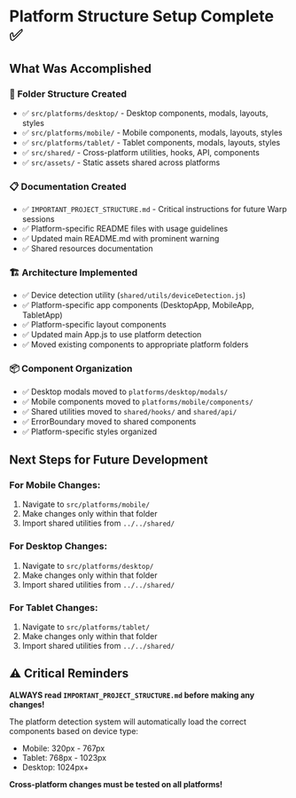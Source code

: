 # Platform Structure Setup Complete ✅

## What Was Accomplished

### 📁 Folder Structure Created
- ✅ `src/platforms/desktop/` - Desktop components, modals, layouts, styles
- ✅ `src/platforms/mobile/` - Mobile components, modals, layouts, styles  
- ✅ `src/platforms/tablet/` - Tablet components, modals, layouts, styles
- ✅ `src/shared/` - Cross-platform utilities, hooks, API, components
- ✅ `src/assets/` - Static assets shared across platforms

### 📋 Documentation Created
- ✅ `IMPORTANT_PROJECT_STRUCTURE.md` - Critical instructions for future Warp sessions
- ✅ Platform-specific README files with usage guidelines
- ✅ Updated main README.md with prominent warning
- ✅ Shared resources documentation

### 🏗️ Architecture Implemented  
- ✅ Device detection utility (`shared/utils/deviceDetection.js`)
- ✅ Platform-specific app components (DesktopApp, MobileApp, TabletApp)
- ✅ Platform-specific layout components
- ✅ Updated main App.js to use platform detection
- ✅ Moved existing components to appropriate platform folders

### 📦 Component Organization
- ✅ Desktop modals moved to `platforms/desktop/modals/`
- ✅ Mobile components moved to `platforms/mobile/components/`  
- ✅ Shared utilities moved to `shared/hooks/` and `shared/api/`
- ✅ ErrorBoundary moved to shared components
- ✅ Platform-specific styles organized

## Next Steps for Future Development

### For Mobile Changes:
1. Navigate to `src/platforms/mobile/`
2. Make changes only within that folder
3. Import shared utilities from `../../shared/`

### For Desktop Changes:
1. Navigate to `src/platforms/desktop/`
2. Make changes only within that folder
3. Import shared utilities from `../../shared/`

### For Tablet Changes:
1. Navigate to `src/platforms/tablet/`
2. Make changes only within that folder  
3. Import shared utilities from `../../shared/`

## ⚠️ Critical Reminders

**ALWAYS read `IMPORTANT_PROJECT_STRUCTURE.md` before making any changes!**

The platform detection system will automatically load the correct components based on device type:
- Mobile: 320px - 767px
- Tablet: 768px - 1023px  
- Desktop: 1024px+

**Cross-platform changes must be tested on all platforms!**